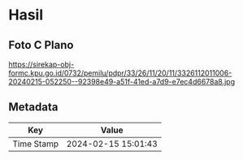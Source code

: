 # Hasil

## Foto C Plano

https://sirekap-obj-formc.kpu.go.id/0732/pemilu/pdpr/33/26/11/20/11/3326112011006-20240215-052250--92398e49-a51f-41ed-a7d9-e7ec4d6678a8.jpg


## Metadata

| Key        | Value               |
| ---------- | ------------------- |
| Time Stamp | 2024-02-15 15:01:43 |



